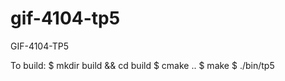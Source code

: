 gif-4104-tp5
============

GIF-4104-TP5

To build:
$ mkdir build && cd build
$ cmake ..
$ make
$ ./bin/tp5